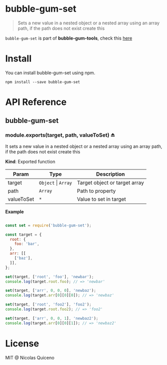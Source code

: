 # bubble-gum-set

> Sets a new value in a nested object or a nested array using an array path, if the path does not exist create this

`bubble-gum-set` is part of **bubble-gum-tools**, check this [here](https://github.com/nquicenob/bubble-gum-tools)

# Install

You can install bubble-gum-set using npm.

```
npm install --save bubble-gum-set
```

# API Reference

<a name="module_bubble-gum-set"></a>

## bubble-gum-set
<a name="exp_module_bubble-gum-set--module.exports"></a>

### module.exports(target, path, valueToSet) ⏏
It sets a new value in a nested object or a nested array using an array path, if the path does not exist create this

**Kind**: Exported function  

| Param | Type | Description |
| --- | --- | --- |
| target | <code>Object</code> &#124; <code>Array</code> | Target object or target array |
| path | <code>Array</code> | Path to property |
| valueToSet | <code>\*</code> | Value to set in target |

**Example**  
```javascript

const set = require('bubble-gum-set');

const target = {
  root: {
    foo: 'bar',
  },
  arr: [[
    ['baz'],
  ]],
};

set(target, ['root', 'foo'], 'newbar');
console.log(target.root.foo); // => 'newbar'

set(target, ['arr', 0, 0, 0], 'newbaz');
console.log(target.arr[0][0][0]); // => 'newbaz'

set(target, ['root', 'foo2'], 'foo2');
console.log(target.root.foo2); // => 'foo2'

set(target, ['arr', 0, 0, 1], 'newbaz2');
console.log(target.arr[0][0][1]); // => 'newbaz2'

```


# License

MIT @ Nicolas Quiceno
